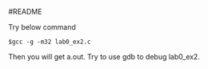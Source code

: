 #README

Try below command
```
$gcc -g -m32 lab0_ex2.c
```
Then you will get a.out. Try to use gdb to debug lab0_ex2. 
